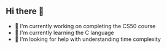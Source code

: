 ## Hi there 👋

- 🔭 I'm currently working on completing the CS50 course
- 🌱 I'm currently learning the C language
- 🤔 I'm looking for help with understanding time complexity
<!--
**dalanedoop/dalanedoop** is a ✨ _special_ ✨ repository because its `README.md` (this file) appears on your GitHub profile.

Here are some ideas to get you started:

- 🔭 I’m currently working on ...
- 🌱 I’m currently learning ...
- 👯 I’m looking to collaborate on ...
- 🤔 I’m looking for help with ...
- 💬 Ask me about ...
- 📫 How to reach me: ...
- 😄 Pronouns: ...
- ⚡ Fun fact: ...
-->
